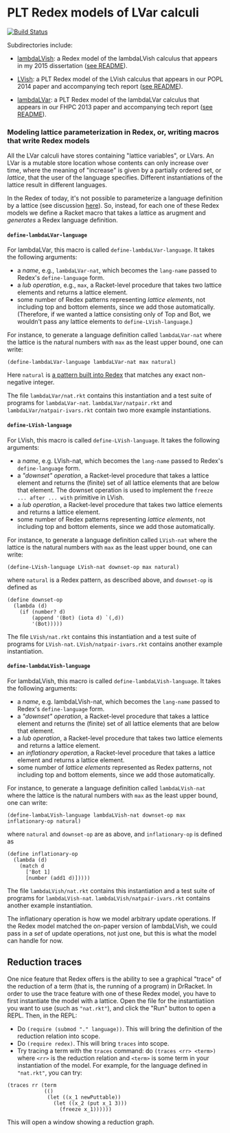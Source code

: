 PLT Redex models of LVar calculi
================================

[![Build Status](https://travis-ci.org/lkuper/lvar-semantics.svg?branch=master)](https://travis-ci.org/lkuper/lvar-semantics)

Subdirectories include:

  * [lambdaLVish]: a Redex model of the lambdaLVish calculus that appears in my 2015 dissertation ([see README](https://github.com/lkuper/lvar-semantics/tree/master/lambdaLVish#readme)).

  * [LVish]: a PLT Redex model of the LVish calculus that appears in our POPL 2014 paper and accompanying tech report ([see README](https://github.com/lkuper/lvar-semantics/tree/master/LVish#readme)).

  * [lambdaLVar]: a PLT Redex model of the lambdaLVar calculus that appears in our FHPC 2013 paper and accompanying tech report ([see README](https://github.com/lkuper/lvar-semantics/tree/master/lambdaLVar#readme)).

[lambdaLVish]: https://github.com/lkuper/lvar-semantics/tree/master/lambdaLVish
[LVish]: https://github.com/lkuper/lvar-semantics/tree/master/LVish
[lambdaLVar]: https://github.com/lkuper/lvar-semantics/tree/master/lambdaLVar

### Modeling lattice parameterization in Redex, or, writing macros that write Redex models

All the LVar calculi have stores containing "lattice variables", or LVars. An LVar is a mutable store location whose contents can only increase over time, where the meaning of "increase" is given by a partially ordered set, or _lattice_, that the user of the language specifies.  Different instantiations of the lattice result in different languages.

In the Redex of today, it's not possible to parameterize a language
definition by a lattice (see discussion
[here](http://stackoverflow.com/questions/15800167/plt-redex-parameterizing-a-language-definition)).  So, instead, for each one of these Redex models we define a Racket macro that takes a lattice as arugment and *generates* a Redex language definition.

#### `define-lambdaLVar-language`

For lambdaLVar, this macro is called `define-lambdaLVar-language`.  It takes the following arguments:

  * a *name*, e.g., `lambdaLVar-nat`, which becomes the `lang-name` passed to Redex's `define-language` form.
  * a *lub operation*, e.g., `max`, a Racket-level procedure that takes two lattice elements and returns a lattice element.
  * some number of Redex patterns representing *lattice elements*, not including top and bottom elements, since we add those automatically.  (Therefore, if we wanted a lattice consisting only of Top and Bot, we wouldn't pass any lattice elements to `define-LVish-language`.)

For instance, to generate a language definition called `lambdaLVar-nat` where the lattice is the natural numbers with `max` as the least upper bound, one can write:

```racket
(define-lambdaLVar-language lambdaLVar-nat max natural)
```

Here `natural` is [a pattern built into Redex](http://docs.racket-lang.org/redex/The_Redex_Reference.html?q=natural#%28tech._natural%29) that matches any exact non-negative integer.

The file `lambdaLVar/nat.rkt` contains this instantiation and a test suite of programs for `lambdaLVar-nat`.  `lambdaLVar/natpair.rkt` and `lambdaLVar/natpair-ivars.rkt` contain two more example instantiations.

#### `define-LVish-language`

For LVish, this macro is called `define-LVish-language`.  It takes the following arguments:

  * a *name*, e.g. LVish-nat, which becomes the `lang-name` passed to Redex's `define-language` form.
  * a *"downset" operation*, a Racket-level procedure that takes a lattice element and returns the (finite) set of all lattice elements that are below that element.  The downset operation is used to implement the `freeze ... after ... with` primitive in LVish.
  * a *lub operation*, a Racket-level procedure that takes two lattice elements and returns a lattice element.
  * some number of Redex patterns representing *lattice elements*, not including top and bottom elements, since we add those automatically.

For instance, to generate a language definition called `LVish-nat` where the lattice is the natural numbers with `max` as the least upper bound, one can write:

```racket
(define-LVish-language LVish-nat downset-op max natural)
```

where `natural` is a Redex pattern, as described above, and `downset-op` is defined as

```racket
(define downset-op
  (lambda (d)
    (if (number? d)
        (append '(Bot) (iota d) `(,d))
        '(Bot)))))
```

The file `LVish/nat.rkt` contains this instantiation and a test suite of programs for `LVish-nat`.  `LVish/natpair-ivars.rkt` contains another example instantiation.

#### `define-lambdaLVish-language`

For lambdaLVish, this macro is called `define-lambdaLVish-language`.  It takes the following arguments:

  * a *name*, e.g. lambdaLVish-nat, which becomes the `lang-name` passed to Redex's `define-language` form.
  * a *"downset" operation*, a Racket-level procedure that takes a lattice element and returns the (finite) set of all lattice elements that are below that element.
  * a *lub operation*, a Racket-level procedure that takes two lattice elements and returns a lattice element.
  * an *inflationary operation*, a Racket-level procedure that takes a lattice element and returns a lattice element.
  * some number of *lattice elements* represented as Redex patterns, not including top and bottom elements, since we add those automatically.

For instance, to generate a language definition called `lambdaLVish-nat` where the lattice is the natural numbers with `max` as the least upper bound, one can write:

```racket
(define-lambaLVish-language lambdaLVish-nat downset-op max inflationary-op natural)
```

where `natural` and `downset-op` are as above, and `inflationary-op` is defined as

```racket
(define inflationary-op
  (lambda (d)
    (match d
      ['Bot 1]
      [number (add1 d)]))))
```

The file `lambdaLVish/nat.rkt` contains this instantiation and a test suite of programs for `lambdaLVish-nat`.  `lambdaLVish/natpair-ivars.rkt` contains another example instantiation.

The inflationary operation is how we model arbitrary update operations.  If the Redex model matched the on-paper version of lambdaLVish, we could pass in a *set* of update operations, not just one, but this is what the model can handle for now.

## Reduction traces

One nice feature that Redex offers is the ability to see a graphical "trace" of the reduction of a term (that is, the running of a program) in DrRacket.  In order to use the trace feature with one of these Redex model, you have to first instantiate the model with a lattice.  Open the file for the instantiatiion you want to use (such as `"nat.rkt"`), and click the "Run" button to open a REPL.  Then, in the REPL:

  * Do `(require (submod "." language))`.  This will bring the definition of the reduction relation into scope.
  * Do `(require redex)`.  This will bring `traces` into scope.
  * Try tracing a term with the `traces` command: do `(traces <rr> <term>)` where `<rr>` is the reduction relation and `<term>` is some term in your instantiation of the model.  For example, for the language defined in `"nat.rkt"`, you can try:

```racket
(traces rr (term
            (()
             (let ((x_1 newPuttable))
               (let ((x_2 (put x_1 3)))
                 (freeze x_1))))))
```

This will open a window showing a reduction graph.
